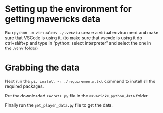 # Setting up the environment for getting mavericks data
Run `python -m virtualenv ./.venv` to create a virtual environment and make sure that VSCode is using it.
(to make sure that vscode is using it do ctrl+shift+p and type in "python: select interpreter" and select the one in the .venv folder)

# Grabbing the data
Next run the `pip install -r ./requirements.txt` command to install all the required packages.

Put the downloaded `secrets.py` file in the `mavericks_python_data` folder.

Finally run the `get_player_data.py` file to get the data.
